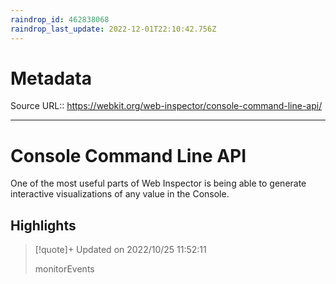 ```yaml
---
raindrop_id: 462838068
raindrop_last_update: 2022-12-01T22:10:42.756Z
---
```


# Metadata
Source URL:: https://webkit.org/web-inspector/console-command-line-api/


---
# Console Command Line API

One of the most useful parts of Web Inspector is being able to generate interactive visualizations of any value in the Console.

## Highlights

> [!quote]+ Updated on 2022/10/25 11:52:11
>
> monitorEvents
